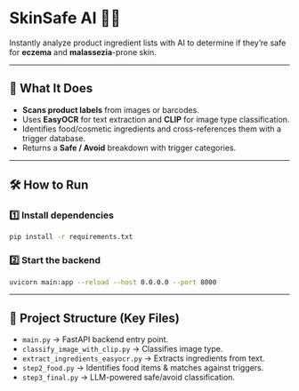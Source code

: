 # SkinSafe AI 🧴🤖

Instantly analyze product ingredient lists with AI to determine if they’re safe for **eczema** and **malassezia**-prone skin.

---

## 🚀 What It Does

* **Scans product labels** from images or barcodes.
* Uses **EasyOCR** for text extraction and **CLIP** for image type classification.
* Identifies food/cosmetic ingredients and cross-references them with a trigger database.
* Returns a **Safe / Avoid** breakdown with trigger categories.

---

## 🛠 How to Run

### 1️⃣ Install dependencies

```bash
pip install -r requirements.txt
```

### 2️⃣ Start the backend

```bash
uvicorn main:app --reload --host 0.0.0.0 --port 8000
```

---

## 📂 Project Structure (Key Files)

* `main.py` → FastAPI backend entry point.
* `classify_image_with_clip.py` → Classifies image type.
* `extract_ingredients_easyocr.py` → Extracts ingredients from text.
* `step2_food.py` → Identifies food items & matches against triggers.
* `step3_final.py` → LLM-powered safe/avoid classification.
